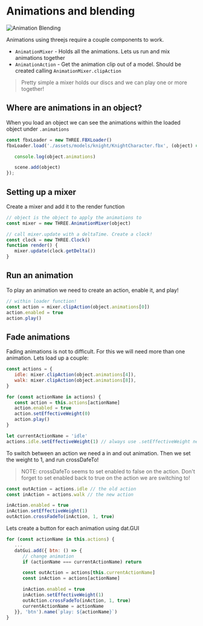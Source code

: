 # Animations and blending
![Animation Blending](./images/animation-blending.gif)

Animations using threejs require a couple components to work.

- `AnimationMixer` - Holds all the animations. Lets us run and mix animations together
- `AnimationAction` - Get the animation clip out of a model. Should be created calling `AnimationMixer.clipAction`

> Pretty simple a mixer holds our discs and we can play one or more together!

## Where are animations in an object?
When you load an object we can see the animations within the loaded object under `.animations`

```js
const fbxLoader = new THREE.FBXLoader()
fbxLoader.load('./assets/models/knight/KnightCharacter.fbx', (object) => {

   console.log(object.animations)

   scene.add(object)
});
```

## Setting up a mixer
Create a mixer and add it to the render function

```js
// object is the object to apply the animations to
const mixer = new THREE.AnimationMixer(object)

// call mixer.update with a deltaTime. Create a clock!
const clock = new THREE.Clock()
function render() {
   mixer.update(clock.getDelta())
}
```


## Run an animation
To play an animation we need to create an action, enable it, and play!
```js
// within loader function!
const action = mixer.clipAction(object.animations[0])
action.enabled = true
action.play()
```

## Fade animations
Fading animations is not to difficult. For this we will need more than one animation. Lets load up a couple:

```js
const actions = {
   idle: mixer.clipAction(object.animations[4]),
   walk: mixer.clipAction(object.animations[8]),
}

for (const actionName in actions) {
   const action = this.actions[actionName]
   action.enabled = true
   action.setEffectiveWeight(0)
   action.play()
}

let currentActionName = 'idle'
actions.idle.setEffectiveWeight(1) // always use .setEffectiveWeight never .weight = x!
```

To switch between an action we need a in and out animation. Then we set the weight to 1, and run crossDafeTo!

> NOTE: crossDafeTo seems to set enabled to false on the action. Don't forget to set enabled back to true on the action we are switching to!

```js
const outAction = actions.idle // the old action
const inAction = actions.walk // the new action

inAction.enabled = true
inAction.setEffectiveWeight(1)
outAction.crossFadeTo(inAction, 1, true)
```

Lets create a button for each animation using dat.GUI
```js
for (const actionName in this.actions) {
   ...
   datGui.add({ btn: () => {
      // change animation
      if (actionName === currentActionName) return

      const outAction = actions[this.currentActionName]
      const inAction = actions[actionName]

      inAction.enabled = true
      inAction.setEffectiveWeight(1)
      outAction.crossFadeTo(inAction, 1, true)
      currentActionName = actionName
   }}, 'btn').name(`play: ${actionName}`)
}
```
